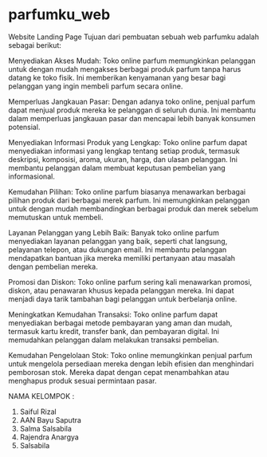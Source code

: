 # parfumku_web
Website Landing Page
Tujuan dari pembuatan sebuah web parfumku adalah sebagai berikut:

Menyediakan Akses Mudah: Toko online parfum memungkinkan pelanggan untuk dengan mudah mengakses berbagai produk parfum tanpa harus datang ke toko fisik. Ini memberikan kenyamanan yang besar bagi pelanggan yang ingin membeli parfum secara online.

Memperluas Jangkauan Pasar: Dengan adanya toko online, penjual parfum dapat menjual produk mereka ke pelanggan di seluruh dunia. Ini membantu dalam memperluas jangkauan pasar dan mencapai lebih banyak konsumen potensial.

Menyediakan Informasi Produk yang Lengkap: Toko online parfum dapat menyediakan informasi yang lengkap tentang setiap produk, termasuk deskripsi, komposisi, aroma, ukuran, harga, dan ulasan pelanggan. Ini membantu pelanggan dalam membuat keputusan pembelian yang informasional.

Kemudahan Pilihan: Toko online parfum biasanya menawarkan berbagai pilihan produk dari berbagai merek parfum. Ini memungkinkan pelanggan untuk dengan mudah membandingkan berbagai produk dan merek sebelum memutuskan untuk membeli.

Layanan Pelanggan yang Lebih Baik: Banyak toko online parfum menyediakan layanan pelanggan yang baik, seperti chat langsung, pelayanan telepon, atau dukungan email. Ini membantu pelanggan mendapatkan bantuan jika mereka memiliki pertanyaan atau masalah dengan pembelian mereka.

Promosi dan Diskon: Toko online parfum sering kali menawarkan promosi, diskon, atau penawaran khusus kepada pelanggan mereka. Ini dapat menjadi daya tarik tambahan bagi pelanggan untuk berbelanja online.

Meningkatkan Kemudahan Transaksi: Toko online parfum dapat menyediakan berbagai metode pembayaran yang aman dan mudah, termasuk kartu kredit, transfer bank, dan pembayaran digital. Ini memudahkan pelanggan dalam melakukan transaksi pembelian.

Kemudahan Pengelolaan Stok: Toko online memungkinkan penjual parfum untuk mengelola persediaan mereka dengan lebih efisien dan menghindari pemborosan stok. Mereka dapat dengan cepat menambahkan atau menghapus produk sesuai permintaan pasar.



NAMA KELOMPOK :
1) Saiful Rizal
2) AAN Bayu Saputra
3) Salma Salsabila
4) Rajendra Anargya
5) Salsabila